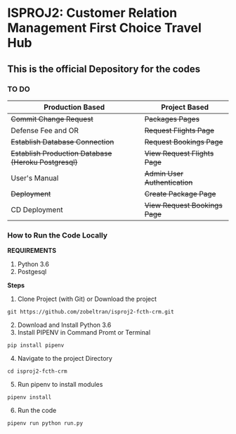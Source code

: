 # ISPROJ2: Customer Relation Management First Choice Travel Hub

## This is the official Depository for the codes

### TO DO

Production Based                                        |       Project Based 
--------------------------------------------------------|---------------------------------------
~~Commit Change Request~~                               |       ~~Packages Pages~~
Defense Fee and OR                                      |       ~~Request Flights Page~~
~~Establish Database Connection~~                       |       ~~Request Bookings Page~~
~~Establish Production Database (Heroku Postgresql)~~   |       ~~View Request Flights Page~~
User's Manual                                           |       ~~Admin User Authentication~~
~~Deployment~~                                          |       ~~Create Package Page~~
CD Deployment                                           |       ~~View Request Bookings Page~~

### How to Run the Code Locally

**REQUIREMENTS**
1. Python 3.6
2. Postgesql

**Steps**
1. Clone Project (with Git) or Download the project 
```shell 
git https://github.com/zobeltran/isproj2-fcth-crm.git
```
2. Download and Install Python 3.6
3. Install PIPENV in Command Promt or Terminal
```shell
pip install pipenv
```
4. Navigate to the project Directory
```shell
cd isproj2-fcth-crm
```
5. Run pipenv to install modules
```shell
pipenv install
```
6. Run the code
```shell
pipenv run python run.py
```
